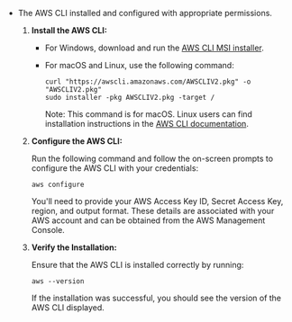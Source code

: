 - The AWS CLI installed and configured with appropriate permissions.

  1. **Install the AWS CLI:**

     - For Windows, download and run the [AWS CLI MSI installer](https://aws.amazon.com/cli/).
     - For macOS and Linux, use the following command:

       ```
       curl "https://awscli.amazonaws.com/AWSCLIV2.pkg" -o "AWSCLIV2.pkg"
       sudo installer -pkg AWSCLIV2.pkg -target /
       ```

       Note: This command is for macOS. Linux users can find installation instructions in the [AWS CLI documentation](https://docs.aws.amazon.com/cli/latest/userguide/install-cliv2.html).

  2. **Configure the AWS CLI:**

     Run the following command and follow the on-screen prompts to configure the AWS CLI with your credentials:

     ```
     aws configure
     ```

     You'll need to provide your AWS Access Key ID, Secret Access Key, region, and output format. These details are associated with your AWS account and can be obtained from the AWS Management Console.

  3. **Verify the Installation:**

     Ensure that the AWS CLI is installed correctly by running:

     ```
     aws --version
     ```

     If the installation was successful, you should see the version of the AWS CLI displayed.
